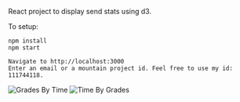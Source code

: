 React project to display send stats using d3.

To setup:
```
npm install
npm start

Navigate to http://localhost:3000
Enter an email or a mountain project id. Feel free to use my id: 111744118.
```

![Grades By Time](https://user-images.githubusercontent.com/9261294/75490143-d7cd8100-5970-11ea-8777-28e64e760ac4.PNG)
![Time By Grades](https://user-images.githubusercontent.com/9261294/75490139-d603bd80-5970-11ea-90b5-2fb446c52b15.PNG)
